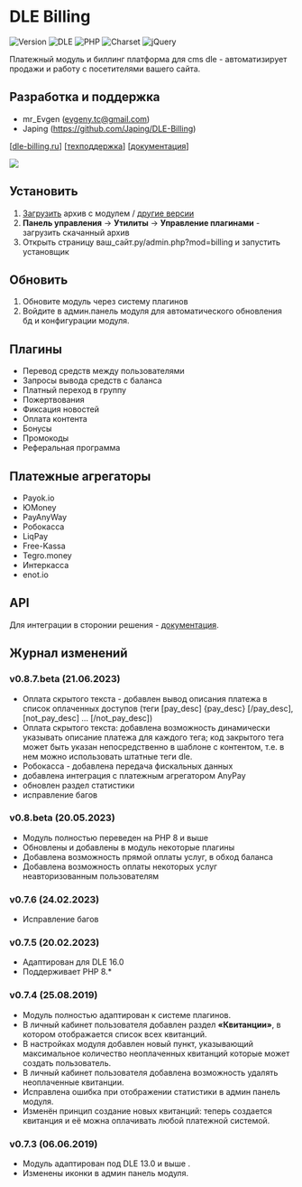 # DLE Billing

![Version](https://img.shields.io/badge/Version-0.8.7Œ.beta-blue.svg?style=flat-square "Version")
![DLE](https://img.shields.io/badge/DLE-13.0+-green.svg?style=flat-square "DLE")
![PHP](https://img.shields.io/badge/PHP-8+-blue.svg?style=flat-square "PHP")
![Charset](https://img.shields.io/badge/Charset-utf--8-red.svg?style=flat-square "Charset")
![jQuery](https://img.shields.io/badge/jQuery-3.0+-yellow.svg?style=flat-square "jQuery")

Платежный модуль и биллинг платформа для cms dle - автоматизирует продажи и работу с посетителями вашего сайта.

## Разработка и поддержка
- mr_Evgen (evgeny.tc@gmail.com)
- Japing (https://github.com/Japing/DLE-Billing)

[[dle-billing.ru](https://dle-billing.ru/ "dle-billing.ru")] [[техподдержка](https://dle-billing.ru/support/index.php?a=add)] [[документация](https://dle-billing.ru/doc/)]

[![](https://dle-billing.ru/img/donate2.png)](https://yoomoney.ru/fundraise/RKcDogSR19k.230521)

## Установить
1. [Загрузить](https://github.com/evgeny-tc/dle-billing-module/releases/download/beta-10-06/archive.zip "Скачать архив")  архив с модулем / [другие версии](https://github.com/evgeny-tc/dle-billing-module/releases)
2. **Панель управления** -> **Утилиты** -> **Управление плагинами** - загрузить скачанный архив
3. Открыть страницу ваш_сайт.ру/admin.php?mod=billing и запустить установщик

## Обновить
1. Обновите модуль через систему плагинов
2. Войдите в админ.панель модуля для автоматического обновления бд и конфигурации модуля.

## Плагины
- Перевод средств между пользователями
- Запросы вывода средств с баланса
- Платный переход в группу
- Пожертвования
- Фиксация новостей
- Оплата контента
- Бонусы
- Промокоды
- Реферальная программа

## Платежные агрегаторы
- Payok.io
- ЮMoney
- PayAnyWay
- Робокасса
- LiqPay
- Free-Kassa
- Tegro.money
- Интеркасса
- enot.io

## API
Для интеграции в сторонии решения - [документация](https://dle-billing.ru/doc/api "документация").

## Журнал изменений

### v0.8.7.beta (21.06.2023)
- Оплата скрытого текста - добавлен вывод описания платежа в список оплаченных доступов (теги [pay_desc] {pay_desc} [/pay_desc], [not_pay_desc] ... [/not_pay_desc])
- Оплата скрытого текста: добавлена возможность динамически указывать описание платежа для каждого тега; код закрытого тега может быть указан непосредственно в шаблоне с контентом, т.е. в нем можно использовать штатные теги dle.
- Робокасса - добавлена передача фискальных данных
- добавлена интеграция с платежным агрегатором AnyPay
- обновлен раздел статистики
- исправление багов

### v0.8.beta (20.05.2023)
- Модуль полностью переведен на PHP 8 и выше
- Обновлены и добавлены в модуль некоторые плагины
- Добавлена возможность прямой оплаты услуг, в обход баланса
- Добавлена возможность оплаты некоторых услуг неавторизованным пользователям

### v0.7.6 (24.02.2023)
- Исправление багов

### v0.7.5 (20.02.2023)
- Адаптирован для DLE 16.0
- Поддерживает PHP 8.*

### v0.7.4 (25.08.2019)
- Модуль полностью адаптирован к системе плагинов.
- В личный кабинет пользователя добавлен раздел **«Квитанции»**, в котором отображается список всех квитанций.
- В настройках модуля добавлен новый пункт, указывающий максимальное количество неоплаченных квитанций которые может создать пользователь.
- В личный кабинет пользователя добавлена возможность удалять неоплаченные квитанции.
- Исправлена ошибка при отображении статистики в админ панель модуля.
- Изменён принцип создание новых квитанций: теперь создается квитанция и её можна оплачивать любой платежной системой.

### v0.7.3 (06.06.2019)
- Модуль адаптирован под DLE 13.0 и выше .
- Изменены иконки в админ панель модуля.
